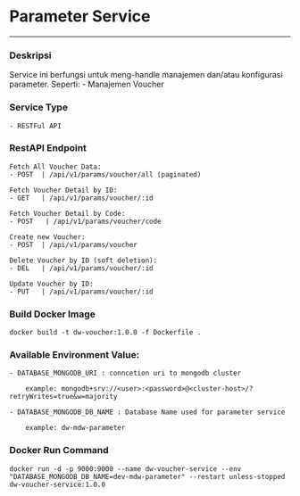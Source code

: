 # Parameter Service
---
### Deskripsi
Service ini berfungsi untuk meng-handle manajemen dan/atau konfigurasi parameter. Seperti:
    - Manajemen Voucher
    
### Service Type
    - RESTFul API

### RestAPI Endpoint
    Fetch All Voucher Data:
    - POST  | /api/v1/params/voucher/all (paginated)

    Fetch Voucher Detail by ID:
    - GET   | /api/v1/params/voucher/:id

    Fetch Voucher Detail by Code:
    - POST   | /api/v1/params/voucher/code

    Create new Voucher:
    - POST  | /api/v1/params/voucher

    Delete Voucher by ID (soft deletion):
    - DEL   | /api/v1/params/voucher/:id

    Update Voucher by ID:
    - PUT   | /api/v1/params/voucher/:id

### Build Docker Image
    docker build -t dw-voucher:1.0.0 -f Dockerfile .
    
### Available Environment Value:
    - DATABASE_MONGODB_URI : conncetion uri to mongodb cluster
        
        example: mongodb+srv://<user>:<password>@<cluster-host>/?retryWrites=true&w=majority

    - DATABASE_MONGODB_DB_NAME : Database Name used for parameter service

        example: dw-mdw-parameter

### Docker Run Command
    docker run -d -p 9000:9000 --name dw-voucher-service --env "DATABASE_MONGODB_DB_NAME=dev-mdw-parameter" --restart unless-stopped dw-voucher-service:1.0.0